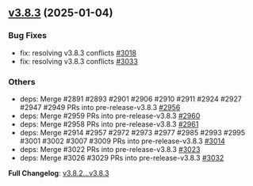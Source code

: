 ## [v3.8.3](https://github.com/openimsdk/open-im-server/releases/tag/v3.8.3) 	(2025-01-04)

### Bug Fixes
* fix: resolving v3.8.3 conflicts [#3018](https://github.com/openimsdk/open-im-server/pull/3018)
* fix: resolving v3.8.3 conflicts [#3033](https://github.com/openimsdk/open-im-server/pull/3033)

### Others
* deps: Merge  #2891 #2893 #2901 #2906 #2910 #2911 #2924 #2927 #2947 #2949 PRs into pre-release-v3.8.3 [#2956](https://github.com/openimsdk/open-im-server/pull/2956)
* deps: Merge  #2959 PRs into pre-release-v3.8.3 [#2960](https://github.com/openimsdk/open-im-server/pull/2960)
* deps: Merge  #2958 PRs into pre-release-v3.8.3 [#2961](https://github.com/openimsdk/open-im-server/pull/2961)
* deps: Merge  #2914 #2957 #2972 #2973 #2977 #2985 #2993 #2995 #3001 #3002 #3007 #3009 PRs into pre-release-v3.8.3 [#3014](https://github.com/openimsdk/open-im-server/pull/3014)
* deps: Merge  #3022 PRs into pre-release-v3.8.3 [#3023](https://github.com/openimsdk/open-im-server/pull/3023)
* deps: Merge  #3026 #3029 PRs into pre-release-v3.8.3 [#3032](https://github.com/openimsdk/open-im-server/pull/3032)

**Full Changelog**: [v3.8.2...v3.8.3](https://github.com/openimsdk/open-im-server/compare/v3.8.2...v3.8.3)

